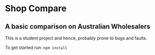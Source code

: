 # Shop Compare
## A basic comparison on Australian Wholesalers
This is a student project and hence, probably prone to bugs and faults.

To get started run:
`npm install`
